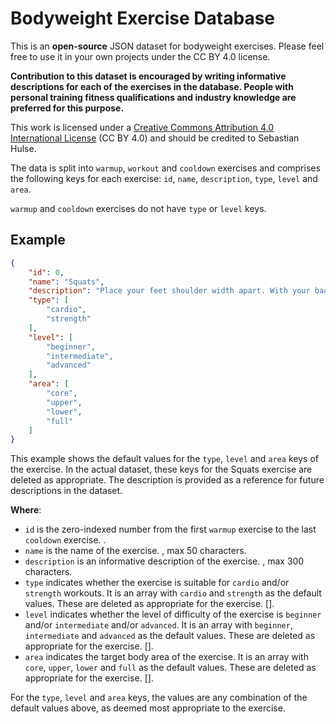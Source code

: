 # Bodyweight Exercise Database

This is an **open-source** JSON dataset for bodyweight exercises. Please feel free to use it in your own projects under the CC BY 4.0 license.

**Contribution to this dataset is encouraged by writing informative descriptions for each of the exercises in the database. People with personal training fitness qualifications and industry knowledge are preferred for this purpose.**

This work is licensed under a [Creative Commons Attribution 4.0 International License](https://creativecommons.org/licenses/by/4.0/) (CC BY 4.0) and should be credited to Sebastian Hulse.

The data is split into `warmup`, `workout` and `cooldown`  exercises and comprises the following keys for each exercise: `id`, `name`, `description`, `type`, `level` and `area`. 

`warmup` and `cooldown` exercises do not have `type` or `level` keys.

## Example

```json
{
	"id": 0,
	"name": "Squats",
	"description": "Place your feet shoulder width apart. With your back straight, squat down and when your quads are parallel with the floor, drive up through your heels to the starting point.",
	"type": [
		"cardio",
		"strength"
	],
	"level": [
		"beginner",
		"intermediate",
		"advanced"
	],
	"area": [
		"core",
		"upper",
		"lower",
		"full"
	]
}
```

This example shows the default values for the `type`, `level` and `area` keys of the exercise. In the actual dataset, these keys for the Squats exercise are deleted as appropriate. The description is provided as a reference for future descriptions in the dataset.

**Where**:

- `id` is the zero-indexed number from the first `warmup` exercise to the last `cooldown` exercise. <integer>.
- `name` is the name of the exercise. <string>,  max 50 characters.
- `description` is an informative description of the exercise. <string>, max 300 characters.
- `type` indicates whether the exercise is suitable for `cardio` and/or `strength` workouts. It is an array with `cardio` and `strength` as the default values. These are deleted as appropriate for the exercise. [<string>].
- `level` indicates whether the level of difficulty of the exercise is  `beginner` and/or `intermediate` and/or `advanced`. It is an array with `beginner`, `intermediate` and `advanced` as the default values. These are deleted as appropriate for the exercise. [<string>].
- `area` indicates the target body area of the exercise. It is an array with `core`, `upper`, `lower` and `full` as the default values. These are deleted as appropriate for the exercise. [<string>].

For the `type`, `level` and `area` keys, the values are any combination of the default values above, as deemed most appropriate to the exercise.
